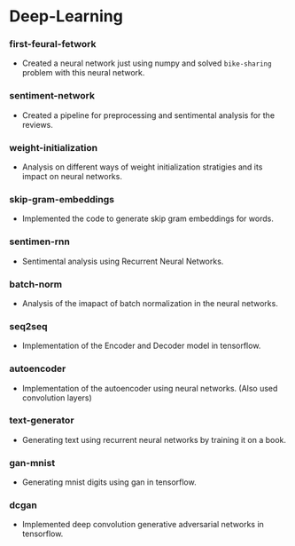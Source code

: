 # Deep-Learning

### first-feural-fetwork
 - Created a neural network just using numpy and solved `bike-sharing` problem with this neural network.
 
### sentiment-network
- Created a pipeline for preprocessing and sentimental analysis for the reviews.

### weight-initialization
- Analysis on different ways of weight initialization stratigies and its impact on neural networks.

### skip-gram-embeddings
- Implemented the code to generate skip gram embeddings for words.

### sentimen-rnn
- Sentimental analysis using Recurrent Neural Networks.

### batch-norm
- Analysis of the imapact of batch normalization in the neural networks.

### seq2seq
- Implementation of the Encoder and Decoder model in tensorflow.

### autoencoder
- Implementation of the autoencoder using neural networks. (Also used convolution layers)

### text-generator
- Generating text using recurrent neural networks by training it on a book.

### gan-mnist
- Generating mnist digits using gan in tensorflow.

### dcgan
- Implemented deep convolution generative adversarial networks in tensorflow.
